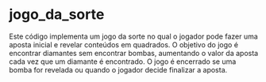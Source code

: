 # jogo_da_sorte
Este código implementa um jogo da sorte no qual o jogador pode fazer uma aposta inicial e revelar conteúdos em quadrados. O objetivo do jogo é encontrar diamantes sem encontrar bombas, aumentando o valor da aposta cada vez que um diamante é encontrado. O jogo é encerrado se uma bomba for revelada ou quando o jogador decide finalizar a aposta.
